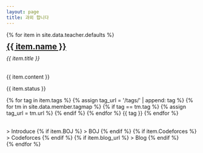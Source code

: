 ```yaml
---
layout: page
title: 과외 합니다
---
```


<link rel="stylesheet" href="../assets/css/opensource.css">
<div class="row">
	{% for item in site.data.teacher.defaults %}
	<div class="col-xs-12 col-sm-6">
		<div class="card">
			<div class="card-body">
				<h2 class="card-title" style="margin:10px 0 0 0;"><a href="{{ item.intro_url }}">{{ item.name }}</a></h2>
				<h6 class="card-subtitle mb-2 text-muted" style="margin-top:10px">{{ item.title }}</h6>
				<p class="card-text">{{ item.content }}</p>
				<p class="card-text">{{ item.status }}</p>
				<p class="post-tags">
					{% for tag in item.tags %}
					{% assign tag_url = '/tags/' | append: tag %}
						{% for tm in site.data.member.tagmap %}
							{% if tag == tm.tag %}
								{% assign tag_url = tm.url %}
							{% endif %}
					    {% endfor %}
					<a href="#" title="opensource" class="tag tag-opensource" style="text-decoration: none">{{ tag }}</a>
					{% endfor %}
				</p><br/>
				<a href="{{ item.intro_url }}" class="btn btn-primary" style="text-decoration:none;">> Introduce</a>
        {% if item.BOJ %}
        <a href="{{ item.BOJ }}" class="btn btn-primary" style="text-decoration:none;">> BOJ</a>
        {% endif %}
        {% if item.Codeforces %}
        <a href="{{ item.Codeforces }}" class="btn btn-primary" style="text-decoration:none;">> Codeforces</a>
        {% endif %}
				{% if item.blog_url %}
				<a href="{{ item.blog_url }}" class="btn btn-primary" style="text-decoration: none;">> Blog</a>
				{% endif %}
			</div>
		</div>
	</div>
	{% endfor %}
</div>
